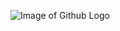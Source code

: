 ![Image of Github Logo](https://www.google.com/search?q=github%20logo%20png&ie=utf-8&oe=utf-8&client=firefox-b-m#imgrc=Lp2OqU7fPdjSMM) 
